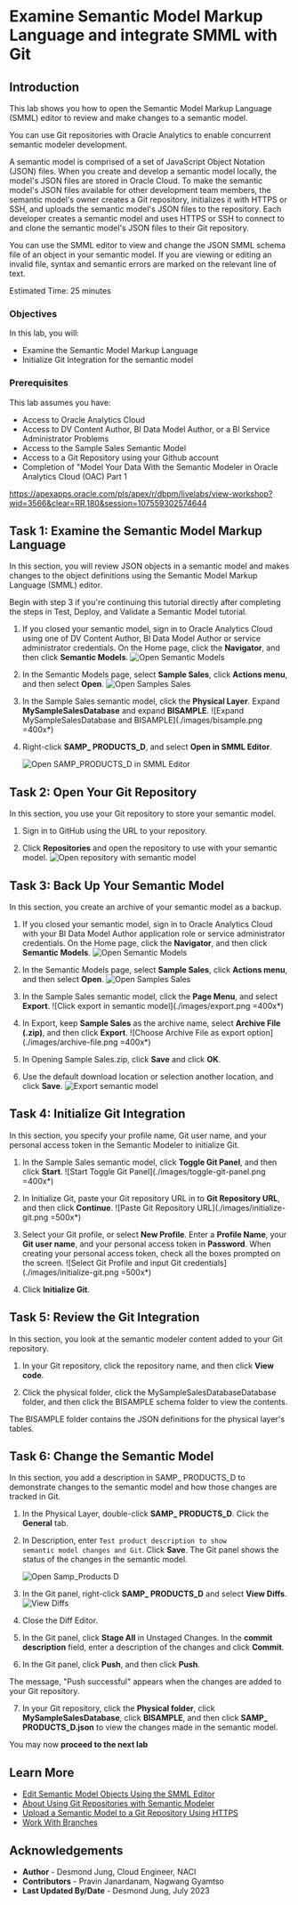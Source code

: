 # Examine Semantic Model Markup Language and integrate SMML with Git

## Introduction

This lab shows you how to open the Semantic Model Markup Language (SMML) editor to review and make changes to a semantic model.

You can use Git repositories with Oracle Analytics to enable concurrent semantic modeler development.

A semantic model is comprised of a set of JavaScript Object Notation (JSON) files. When you create and develop a semantic model locally, the model's JSON files are stored in Oracle Cloud. To make the semantic model's JSON files available for other development team members, the semantic model's owner creates a Git repository, initializes it with HTTPS or SSH, and uploads the semantic model's JSON files to the repository. Each developer creates a semantic model and uses HTTPS or SSH to connect to and clone the semantic model's JSON files to their Git repository.

You can use the SMML editor to view and change the JSON SMML schema file of an object in your semantic model. If you are viewing or editing an invalid file, syntax and semantic errors are marked on the relevant line of text.

Estimated Time: 25 minutes

### Objectives

In this lab, you will:
* Examine the Semantic Model Markup Language
* Initialize Git Integration for the semantic model

### Prerequisites

This lab assumes you have:
* Access to Oracle Analytics Cloud
* Access to DV Content Author, BI Data Model Author, or a BI Service Administrator Problems
* Access to the Sample Sales Semantic Model
* Access to a Git Repository using your Github account
* Completion of "Model Your Data With the Semantic Modeler in Oracle Analytics Cloud (OAC) Part 1

https://apexapps.oracle.com/pls/apex/r/dbpm/livelabs/view-workshop?wid=3566&clear=RR,180&session=107559302574644



## Task 1: Examine the Semantic Model Markup Language

In this section, you will review JSON objects in a semantic model and makes changes to the object definitions using the Semantic Model Markup Language (SMML) editor.

Begin with step 3 if you're continuing this tutorial directly after completing the steps in Test, Deploy, and Validate a Semantic Model tutorial.


1. If you closed your semantic model, sign in to Oracle Analytics Cloud using one of DV Content Author, BI Data Model Author or service administrator credentials. On the Home page, click the **Navigator**, and then click **Semantic Models**.
	![Open Semantic Models](./images/semantic-models.png)

2. In the Semantic Models page, select **Sample Sales**, click **Actions menu**, and then select **Open**.
	![Open Samples Sales](./images/open-sample-sales.png)

3. In the Sample Sales semantic model, click the **Physical Layer**. Expand **MySampleSalesDatabase** and expand **BISAMPLE**.
	![Expand MySampleSalesDatabase and BISAMPLE](./images/bisample.png =400x*)

4. Right-click **SAMP_ PRODUCTS_D**, and select **Open in SMML Editor**.

	![Open SAMP_PRODUCTS_D in SMML Editor](./images/samp-prod-ssml.png)

## Task 2: Open Your Git Repository

In this section, you use your Git repository to store your semantic model.

1. Sign in to GitHub using the URL to your repository.

2. Click **Repositories** and open the repository to use with your semantic model.
	![Open repository with semantic model](./images/semantic-modeler-repo.png)

## Task 3: Back Up Your Semantic Model

In this section, you create an archive of your semantic model as a backup.

1. If you closed your semantic model, sign in to Oracle Analytics Cloud with your BI Data Model Author application role or service administrator credentials. On the Home page, click the **Navigator**, and then click **Semantic Models**.
	![Open Semantic Models](./images/semantic-models.png)

2. In the Semantic Models page, select **Sample Sales**, click **Actions menu**, and then select **Open**.
	![Open Samples Sales](./images/open-sample-sales.png)
	
3. In the Sample Sales semantic model, click the **Page Menu**, and select **Export**.
	![Click export in semantic model](./images/export.png =400x*)

4. In Export, keep **Sample Sales** as the archive name, select **Archive File (.zip)**, and then click **Export**.
	![Choose Archive File as export option](./images/archive-file.png =400x*)

5. In Opening Sample Sales.zip, click **Save** and click **OK**.

6. Use the default download location or selection another location, and click **Save**.
	![Export semantic model](./images/save-sample-sales-zip.png)

## Task 4: Initialize Git Integration

In this section, you specify your profile name, Git user name, and your personal access token in the Semantic Modeler to initialize Git.

1. In the Sample Sales semantic model, click **Toggle Git Panel**, and then click **Start**.
	![Start Toggle Git Panel](./images/toggle-git-panel.png =400x*)

2. In Initialize Git, paste your Git repository URL in to **Git Repository URL**, and then click **Continue**.
	![Paste Git Repository URL](./images/initialize-git.png =500x*)

3. Select your Git profile, or select **New Profile**. Enter a **Profile Name**, your **Git user name**, and your personal access token in **Password**. When creating your personal access token, check all the boxes prompted on the screen.
	![Select Git Profile and input Git credentials](./images/initialize-git.png =500x*)
4. Click **Initialize Git**.

## Task 5: Review the Git Integration

In this section, you look at the semantic modeler content added to your Git repository.

1. In your Git repository, click the repository name, and then click **View code**.

2. Click the physical folder, click the MySampleSalesDatabaseDatabase folder, and then click the BISAMPLE schema folder to view the contents.

The BISAMPLE folder contains the JSON definitions for the physical layer's tables.

## Task 6: Change the Semantic Model

In this section, you add a description in SAMP_ PRODUCTS_D to demonstrate changes to the semantic model and how those changes are tracked in Git.

1. In the Physical Layer, double-click **SAMP_ PRODUCTS_D**. Click the **General** tab.

2. In Description, enter <code>Test product description to show semantic model changes and Git</code>. Click **Save**.
The Git panel shows the status of the changes in the semantic model.

	![Open Samp_Products D](./images/samp-products-d.png)

3. In the Git panel, right-click **SAMP_ PRODUCTS_D** and select **View Diffs**.
	![View Diffs](./images/view-diffs.png)
4. Close the Diff Editor.

5. In the Git panel, click **Stage All** in Unstaged Changes. In the **commit description** field, enter a description of the changes and click **Commit**.

6. In the Git panel, click **Push**, and then click **Push**.

The message, "Push successful" appears when the changes are added to your Git repository.

7. In your Git repository, click the **Physical folder**, click **MySampleSalesDatabase**, click **BISAMPLE**, and then click **SAMP_ PRODUCTS_D.json** to view the changes made in the semantic model.

You may now **proceed to the next lab**

## Learn More
* [Edit Semantic Model Objects Using the SMML Editor](https://docs.oracle.com/en/cloud/paas/analytics-cloud/acmdg/edit-semantic-model-objects-using-smml-editor.html)
* [About Using Git Repositories with Semantic Modeler](https://docs.oracle.com/en/cloud/paas/analytics-cloud/acmdg/using-git-repositories-semantic-modeler.html)
* [Upload a Semantic Model to a Git Repository Using HTTPS](https://docs.oracle.com/en/cloud/paas/analytics-cloud/acmdg/upload-semantic-model-git-repository-using-https.html)
* [Work With Branches](https://docs.oracle.com/en/cloud/paas/analytics-cloud/acmdg/work-branches.html)

## Acknowledgements
* **Author** - Desmond Jung, Cloud Engineer, NACI
* **Contributors** - Pravin Janardanam, Nagwang Gyamtso
* **Last Updated By/Date** - Desmond Jung, July 2023

